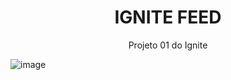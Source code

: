 <h1 align="center"> IGNITE FEED </h1>

<p align="center">
Projeto 01 do Ignite <br/>
</p>

![image](https://user-images.githubusercontent.com/58120519/225098045-94e02523-3f8f-4a00-9afc-0b47161cc74e.png)
